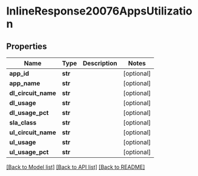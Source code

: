# InlineResponse20076AppsUtilization

## Properties
Name | Type | Description | Notes
------------ | ------------- | ------------- | -------------
**app_id** | **str** |  | [optional] 
**app_name** | **str** |  | [optional] 
**dl_circuit_name** | **str** |  | [optional] 
**dl_usage** | **str** |  | [optional] 
**dl_usage_pct** | **str** |  | [optional] 
**sla_class** | **str** |  | [optional] 
**ul_circuit_name** | **str** |  | [optional] 
**ul_usage** | **str** |  | [optional] 
**ul_usage_pct** | **str** |  | [optional] 

[[Back to Model list]](../README.md#documentation-for-models) [[Back to API list]](../README.md#documentation-for-api-endpoints) [[Back to README]](../README.md)

